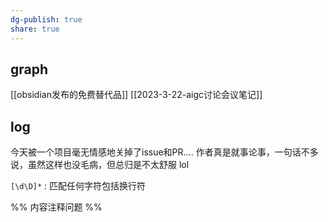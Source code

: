 ```yaml
---
dg-publish: true
share: true
---
```

## graph
[[obsidian发布的免费替代品]]
[[2023-3-22-aigc讨论会议笔记]]

## log

今天被一个项目毫无情感地关掉了issue和PR.... 作者真是就事论事，一句话不多说，虽然这样也没毛病，但总归是不太舒服 lol

`[\d\D]*` : 匹配任何字符包括换行符


%%
内容注释问题
%%